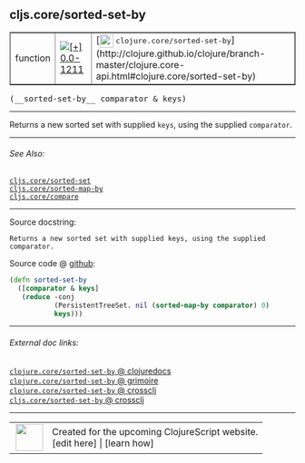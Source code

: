 ## cljs.core/sorted-set-by



 <table border="1">
<tr>
<td>function</td>
<td><a href="https://github.com/cljsinfo/cljs-api-docs/tree/0.0-1211"><img valign="middle" alt="[+] 0.0-1211" title="Added in 0.0-1211" src="https://img.shields.io/badge/+-0.0--1211-lightgrey.svg"></a> </td>
<td>
[<img height="24px" valign="middle" src="http://i.imgur.com/1GjPKvB.png"> <samp>clojure.core/sorted-set-by</samp>](http://clojure.github.io/clojure/branch-master/clojure.core-api.html#clojure.core/sorted-set-by)
</td>
</tr>
</table>


 <samp>
(__sorted-set-by__ comparator & keys)<br>
</samp>

---

Returns a new sorted set with supplied `keys`, using the supplied `comparator`.



---


###### See Also:

[`cljs.core/sorted-set`](../cljs.core/sorted-set.md)<br>
[`cljs.core/sorted-map-by`](../cljs.core/sorted-map-by.md)<br>
[`cljs.core/compare`](../cljs.core/compare.md)<br>

---


Source docstring:

```
Returns a new sorted set with supplied keys, using the supplied comparator.
```


Source code @ [github](https://github.com/clojure/clojurescript/blob/r1.7.189/src/main/cljs/cljs/core.cljs#L8232-L8237):

```clj
(defn sorted-set-by
  ([comparator & keys]
   (reduce -conj
           (PersistentTreeSet. nil (sorted-map-by comparator) 0)
           keys)))
```

<!--
Repo - tag - source tree - lines:

 <pre>
clojurescript @ r1.7.189
└── src
    └── main
        └── cljs
            └── cljs
                └── <ins>[core.cljs:8232-8237](https://github.com/clojure/clojurescript/blob/r1.7.189/src/main/cljs/cljs/core.cljs#L8232-L8237)</ins>
</pre>

-->

---



###### External doc links:

[`clojure.core/sorted-set-by` @ clojuredocs](http://clojuredocs.org/clojure.core/sorted-set-by)<br>
[`clojure.core/sorted-set-by` @ grimoire](http://conj.io/store/v1/org.clojure/clojure/1.7.0-beta3/clj/clojure.core/sorted-set-by/)<br>
[`clojure.core/sorted-set-by` @ crossclj](http://crossclj.info/fun/clojure.core/sorted-set-by.html)<br>
[`cljs.core/sorted-set-by` @ crossclj](http://crossclj.info/fun/cljs.core.cljs/sorted-set-by.html)<br>

---

 <table>
<tr><td>
<img valign="middle" align="right" width="48px" src="http://i.imgur.com/Hi20huC.png">
</td><td>
Created for the upcoming ClojureScript website.<br>
[edit here] | [learn how]
</td></tr></table>

[edit here]:https://github.com/cljsinfo/cljs-api-docs/blob/master/cljsdoc/cljs.core/sorted-set-by.cljsdoc
[learn how]:https://github.com/cljsinfo/cljs-api-docs/wiki/cljsdoc-files

<!--

This information was too distracting to show to readers, but I'll leave it
commented here since it is helpful to:

- pretty-print the data used to generate this document
- and show how to retrieve that data



The API data for this symbol:

```clj
{:description "Returns a new sorted set with supplied `keys`, using the supplied `comparator`.",
 :ns "cljs.core",
 :name "sorted-set-by",
 :signature ["[comparator & keys]"],
 :history [["+" "0.0-1211"]],
 :type "function",
 :related ["cljs.core/sorted-set"
           "cljs.core/sorted-map-by"
           "cljs.core/compare"],
 :full-name-encode "cljs.core/sorted-set-by",
 :source {:code "(defn sorted-set-by\n  ([comparator & keys]\n   (reduce -conj\n           (PersistentTreeSet. nil (sorted-map-by comparator) 0)\n           keys)))",
          :title "Source code",
          :repo "clojurescript",
          :tag "r1.7.189",
          :filename "src/main/cljs/cljs/core.cljs",
          :lines [8232 8237]},
 :full-name "cljs.core/sorted-set-by",
 :clj-symbol "clojure.core/sorted-set-by",
 :docstring "Returns a new sorted set with supplied keys, using the supplied comparator."}

```

Retrieve the API data for this symbol:

```clj
;; from Clojure REPL
(require '[clojure.edn :as edn])
(-> (slurp "https://raw.githubusercontent.com/cljsinfo/cljs-api-docs/catalog/cljs-api.edn")
    (edn/read-string)
    (get-in [:symbols "cljs.core/sorted-set-by"]))
```

-->

